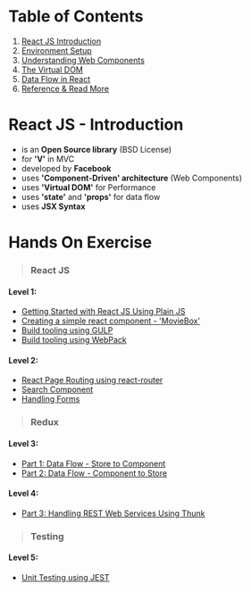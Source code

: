 # Table of Contents

1. [React JS Introduction](#react-js---introduction)
2. [Environment Setup](/environment-setup.md)
2. [Understanding Web Components](/concepts/web-components.md)
3. [The Virtual DOM](/concepts/virtual-dom.md)
4. [Data Flow in React](/concepts/data-flow.md)
5. [Reference & Read More](/concepts/reference.md)

# React JS - Introduction
* is an **Open Source library** (BSD License)
* for **'V'** in MVC
* developed by **Facebook**
* uses **'Component-Driven' architecture** (Web Components)
* uses **'Virtual DOM'** for Performance
* uses **'state'** and **'props'** for data flow
* uses **JSX Syntax**

# Hands On Exercise

>### React JS

#### Level 1:

* [Getting Started with React JS Using Plain JS](/exercise/lesson-1.md)
* [Creating a simple react component - 'MovieBox'](/exercise/lesson-2.md)
* [Build tooling using GULP](/exercise/lesson-3.md)
* [Build tooling using WebPack](/exercise/lesson-4.md)

#### Level 2:

* [React Page Routing using react-router](lesson-5.md)
* [Search Component](lesson-6.md)
* [Handling Forms](lesson-7.md)

>### Redux

#### Level 3:
* [Part 1: Data Flow - Store to Component]()
* [Part 2: Data Flow - Component to Store]()

#### Level 4:
* [Part 3: Handling REST Web Services Using Thunk]()

>### Testing 

#### Level 5:
* [Unit Testing using JEST]()


